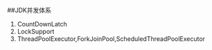 ##JDK并发体系

1. CountDownLatch
2. LockSupport
3. ThreadPoolExecutor,ForkJoinPool,ScheduledThreadPoolExecutor